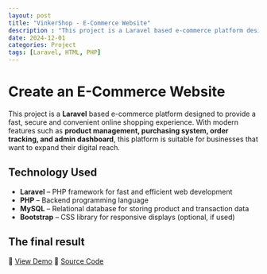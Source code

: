 ```yaml
---
layout: post
title: "VinkerShop - E-Commerce Website"
description : "This project is a Laravel based e-commerce platform designed to provide a fast, secure and convenient online shopping experience."
date: 2024-12-01
categories: Project
tags: [Laravel, HTML, PHP]
---
```


# Create an E-Commerce Website

This project is a **Laravel** based e-commerce platform designed to provide a fast, secure and convenient online shopping experience. With modern features such as **product management, purchasing system, order tracking, and admin dashboard**, this platform is suitable for businesses that want to expand their digital reach.

## Technology Used
- **Laravel** – PHP framework for fast and efficient web development
- **PHP** – Backend programming language
- **MySQL** – Relational database for storing product and transaction data
- **Bootstrap** – CSS library for responsive displays (optional, if used)

## The final result
🔗 [View Demo](https://yourprojectdemo.com)
🔗 [Source Code](https://github.com/Ervin1809/VinkerShop)
